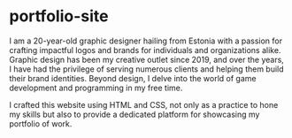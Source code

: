 # portfolio-site
I am a 20-year-old graphic designer hailing from Estonia with a passion for crafting impactful logos and brands for individuals and organizations alike.
Graphic design has been my creative outlet since 2019, and over the years, I have had the privilege of serving numerous clients and helping them build their brand identities.
Beyond design, I delve into the world of game development and programming in my free time.

I crafted this website using HTML and CSS, not only as a practice to hone my skills but also to provide a dedicated platform for showcasing my portfolio of work.
